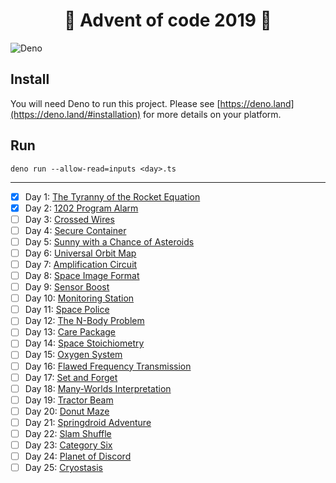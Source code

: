 # <center>🚀 Advent of code 2019 🚀</center>
![Deno](https://img.shields.io/badge/-Deno-%23000000?style=for-the-badge&logo=deno)


## Install
You will need Deno to run this project. Please see [https://deno.land](https://deno.land/#installation) for more details on your platform.

## Run
```shell
deno run --allow-read=inputs <day>.ts
```

---

  - [x] Day 1: [The Tyranny of the Rocket Equation](https://adventofcode.com/2019/day/1)
  - [x] Day 2: [1202 Program Alarm](https://adventofcode.com/2019/day/2)
  - [ ] Day 3: [Crossed Wires](https://adventofcode.com/2019/day/3)
  - [ ] Day 4: [Secure Container](https://adventofcode.com/2019/day/4)
  - [ ] Day 5: [Sunny with a Chance of Asteroids](https://adventofcode.com/2019/day/5)
  - [ ] Day 6: [Universal Orbit Map](https://adventofcode.com/2019/day/6)
  - [ ] Day 7: [Amplification Circuit](https://adventofcode.com/2019/day/7)
  - [ ] Day 8: [Space Image Format](https://adventofcode.com/2019/day/8)
  - [ ] Day 9: [Sensor Boost](https://adventofcode.com/2019/day/9)
  - [ ] Day 10: [Monitoring Station](https://adventofcode.com/2019/day/10)
  - [ ] Day 11: [Space Police](https://adventofcode.com/2019/day/11)
  - [ ] Day 12: [The N-Body Problem](https://adventofcode.com/2019/day/12)
  - [ ] Day 13: [Care Package](https://adventofcode.com/2019/day/13)
  - [ ] Day 14: [Space Stoichiometry](https://adventofcode.com/2019/day/14)
  - [ ] Day 15: [Oxygen System](https://adventofcode.com/2019/day/15)
  - [ ] Day 16: [Flawed Frequency Transmission](https://adventofcode.com/2019/day/16)
  - [ ] Day 17: [Set and Forget](https://adventofcode.com/2019/day/17)
  - [ ] Day 18: [Many-Worlds Interpretation](https://adventofcode.com/2019/day/18)
  - [ ] Day 19: [Tractor Beam](https://adventofcode.com/2019/day/19)
  - [ ] Day 20: [Donut Maze](https://adventofcode.com/2019/day/20)
  - [ ] Day 21: [Springdroid Adventure](https://adventofcode.com/2019/day/21)
  - [ ] Day 22: [Slam Shuffle](https://adventofcode.com/2019/day/22)
  - [ ] Day 23: [Category Six](https://adventofcode.com/2019/day/23)
  - [ ] Day 24: [Planet of Discord](https://adventofcode.com/2019/day/24)
  - [ ] Day 25: [Cryostasis](https://adventofcode.com/2019/day/25)